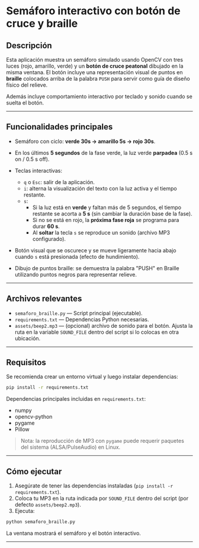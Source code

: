 # Semáforo interactivo con botón de cruce y braille

## Descripción

Esta aplicación muestra un semáforo simulado usando OpenCV con tres luces (rojo, amarillo, verde) y un **botón de cruce peatonal** dibujado en la misma ventana. El botón incluye una representación visual de puntos en **braille** colocados arriba de la palabra `PUSH` para servir como guía de diseño físico del relieve.

Además incluye comportamiento interactivo por teclado y sonido cuando se suelta el botón.

---

## Funcionalidades principales

* Semáforo con ciclo: **verde 30s → amarillo 5s → rojo 30s**.
* En los últimos **5 segundos** de la fase verde, la luz verde **parpadea** (0.5 s on / 0.5 s off).
* Teclas interactivas:

  * `q` o `Esc`: salir de la aplicación.
  * `i`: alterna la visualización del texto con la luz activa y el tiempo restante.
  * `s`:
    * Si la luz está en **verde** y faltan más de 5 segundos, el tiempo restante se acorta a **5 s** (sin cambiar la duración base de la fase).
    * Si no se está en rojo, la **próxima fase roja** se programa para durar **60 s**.
    * Al **soltar** la tecla `s` se reproduce un sonido (archivo MP3 configurado).
* Botón visual que se oscurece y se mueve ligeramente hacia abajo cuando `s` está presionada (efecto de hundimiento).
* Dibujo de puntos braille: se demuestra la palabra "PUSH" en Braille utilizando puntos negros para representar relieve.

---

## Archivos relevantes

* `semaforo_braille.py` — Script principal (ejecutable).
* `requirements.txt` — Dependencias Python necesarias.
* `assets/beep2.mp3` — (opcional) archivo de sonido para el botón. Ajusta la ruta en la variable `SOUND_FILE` dentro del script si lo colocas en otra ubicación.

---

## Requisitos

Se recomienda crear un entorno virtual y luego instalar dependencias:

```bash
pip install -r requirements.txt
```

Dependencias principales incluidas en `requirements.txt`:

* numpy
* opencv-python
* pygame
* Pillow

> Nota: la reproducción de MP3 con `pygame` puede requerir paquetes del sistema (ALSA/PulseAudio) en Linux.

---

## Cómo ejecutar

1. Asegúrate de tener las dependencias instaladas (`pip install -r requirements.txt`).
2. Coloca tu MP3 en la ruta indicada por `SOUND_FILE` dentro del script (por defecto `assets/beep2.mp3`).
3. Ejecuta:

```bash
python semaforo_braille.py
```

La ventana mostrará el semáforo y el botón interactivo.

---
